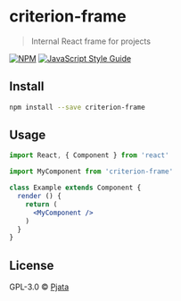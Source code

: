 # criterion-frame

> Internal React frame for projects

[![NPM](https://img.shields.io/npm/v/criterion-frame.svg)](https://www.npmjs.com/package/criterion-frame) [![JavaScript Style Guide](https://img.shields.io/badge/code_style-standard-brightgreen.svg)](https://standardjs.com)

## Install

```bash
npm install --save criterion-frame
```

## Usage

```jsx
import React, { Component } from 'react'

import MyComponent from 'criterion-frame'

class Example extends Component {
  render () {
    return (
      <MyComponent />
    )
  }
}
```

## License

GPL-3.0 © [Pjata](https://github.com/Pjata)
